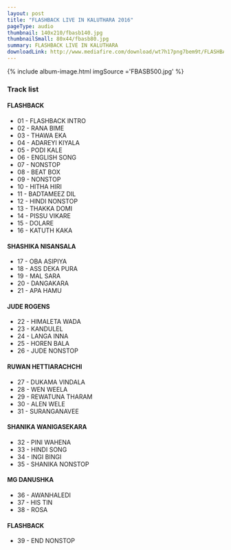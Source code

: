 ```yaml
---
layout: post
title: "FLASHBACK LIVE IN KALUTHARA 2016"
pageType: audio
thumbnail: 140x210/fbasb140.jpg
thumbnailSmall: 80x44/fbasb80.jpg
summary: FLASHBACK LIVE IN KALUTHARA 
downloadLink: http://www.mediafire.com/download/wt7h17png7bem9t/FLASHBACK_LIVE_IN_KALUTHARA_2016.rar
---
```




{% include album-image.html imgSource ='FBASB500.jpg' %}

### Track list


####   FLASHBACK

- 01 - FLASHBACK INTRO 
- 02 - RANA BIME 
- 03 - THAWA EKA 
- 04 - ADAREYI KIYALA 
- 05 - PODI KALE 
- 06 - ENGLISH SONG 
- 07 - NONSTOP 
- 08 - BEAT BOX 
- 09 - NONSTOP 
- 10 - HITHA HIRI 
- 11 - BADTAMEEZ DIL 
- 12 - HINDI NONSTOP 
- 13 - THAKKA DOMI 
- 14 - PISSU VIKARE 
- 15 - DOLARE 
- 16 - KATUTH KAKA 


####   SHASHIKA NISANSALA


- 17 - OBA ASIPIYA 
- 18 - ASS DEKA PURA 
- 19 - MAL SARA 
- 20 - DANGAKARA 
- 21 - APA HAMU 


####   JUDE ROGENS


- 22 - HIMALETA WADA 
- 23 - KANDULEL 
- 24 - LANGA INNA 
- 25 - HOREN BALA 
- 26 - JUDE NONSTOP 


####   RUWAN HETTIARACHCHI


- 27 - DUKAMA VINDALA 
- 28 - WEN WEELA 
- 29 - REWATUNA THARAM 
- 30 - ALEN WELE 
- 31 - SURANGANAVEE 


####   SHANIKA WANIGASEKARA


- 32 - PINI WAHENA 
- 33 - HINDI SONG 
- 34 - INGI BINGI 
- 35 - SHANIKA NONSTOP 


####   MG DANUSHKA


- 36 - AWANHALEDI 
- 37 - HIS TIN 
- 38 - ROSA 


####   FLASHBACK

- 39 - END NONSTOP 




